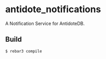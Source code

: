 antidote_notifications
=====

A Notification Service for AntidoteDB.

Build
-----

    $ rebar3 compile
